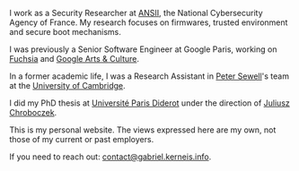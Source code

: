 ---
---
I work as a Security Researcher at [ANSII](https://ssi.gouv.fr), the National Cybersecurity Agency of France.
My research focuses on firmwares, trusted environment and secure boot mechanisms.

I was previously a Senior Software Engineer at Google Paris, working on [Fuchsia](https://fuchsia.dev) and [Google Arts & Culture](https://artsandculture.google.com).

In a former academic life, I was a Research Assistant in [Peter Sewell](https://www.cl.cam.ac.uk/~pes20)'s team at the [University of Cambridge](https://www.cl.cam.ac.uk).

I did my PhD thesis at [Université Paris Diderot](https://irif.fr) under the direction of [Juliusz Chroboczek](https://irif.fr/~jch).

This is my personal website. The views expressed here are my own, not those of my current or past employers.

If you need to reach out: contact@gabriel.kerneis.info.

